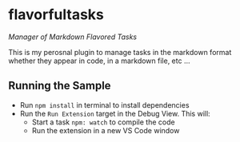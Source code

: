 # flavorfultasks 

*Manager of Markdown Flavored Tasks*

This is my perosnal plugin to manage tasks in the markdown format whether they appear in code, in a markdown file, etc ...

## Running the Sample

- Run `npm install` in terminal to install dependencies
- Run the `Run Extension` target in the Debug View. This will:
	- Start a task `npm: watch` to compile the code
	- Run the extension in a new VS Code window
